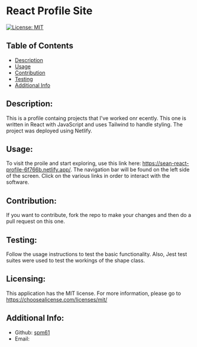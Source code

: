 # React Profile Site

  [![License: MIT](https://img.shields.io/badge/License-MIT-yellow.svg)](https://opensource.org/licenses/MIT)

  ## Table of Contents 
  - [Description](#description)
  - [Usage](#usage)
  - [Contribution](#contribution)
  - [Testing](#testing)
  - [Additional Info](#additional-info)

  ## Description:
  This is a profile containg projects that I've worked onr ecently.  This one is written in React with JavaScript and uses Tailwind to handle styling.  The project was deployed using Netlify.

  ## Usage:
  To visit the proile and start exploring, use this link here: https://sean-react-profile-6f766b.netlify.app/.  The navigation bar will be found on the left side of the screen.  Click on the various links in order to interact with the software.

  ## Contribution:
  If you want to contribute, fork the repo to make your changes and then do a pull request on this one.

  ## Testing:
  Follow the usage instructions to test the basic functionality.  Also, Jest test suites were used to test the workings of the shape class.

  ## Licensing:
  This application has the MIT license.
  For more information, please go to 
  https://choosealicense.com/licenses/mit/

  ## Additional Info:
  - Github: [spm61](https://github.com/spm61)
  - Email: 
